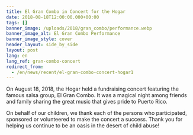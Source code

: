 ```yaml
---
title: El Gran Combo in Concert for the Hogar
date: 2018-08-18T12:00:00.000+00:00
tags: []
banner_image: /uploads/2018/gran_combo/performance.webp
banner_image_alt: El Gran Combo Performance
banner_image_style: cover
header_layout: side_by_side
layout: post
lang: en
lang_ref: gran-combo-concert
redirect_from:
  - /en/news/recent/el-gran-combo-concert-hogar1
---
```

On August 18, 2018, the Hogar held a fundraising concert featuring the famous salsa group, El Gran Combo. It was a magical night among friends and family sharing the great music that gives pride to Puerto Rico.

On behalf of our children, we thank each of the persons who participated, sponsored or volunteered to make the concert a success. Thank you for helping us continue to be an oasis in the desert of child abuse!
